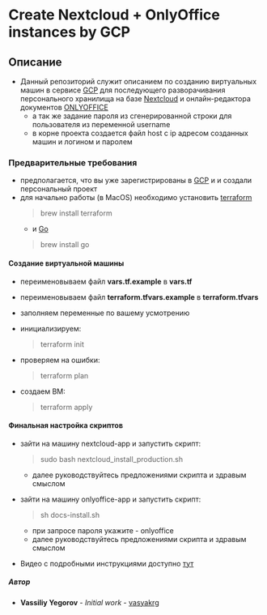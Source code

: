 # Create Nextcloud + OnlyOffice instances by GCP

## Описание

- Данный репозиторий служит описанием по созданию виртуальных машин в сервисе [GCP](https://console.cloud.google.com) для последующего разворачивания персонального хранилища на базе [Nextcloud](https://nextcloud.com/install/#instructions-server) и онлайн-редактора документов [ONLYOFFICE](https://www.onlyoffice.com/ru/connectors-nextcloud.aspx)
	- а так же задание пароля из сгенерированной строки для пользователя из переменной username
	- в корне проекта создается файл host с ip адресом созданных машин и логином и паролем

### Предварительные требования
- предполагается, что вы уже зарегистрированы в [GCP](https://console.cloud.google.com) и и создали персональный проект
- для начально работы (в MacOS) необходимо установить [terraform](https://www.terraform.io)
  > brew install terraform
  - и [Go](https://golang.org/)
  > brew install go

#### Создание виртуальной машины
- переименовываем файл **vars.tf.example** в **vars.tf**
- переименовываем файл **terraform.tfvars.example** в **terraform.tfvars**
- заполняем переменные по вашему усмотрению

- инициализируем:
 	> terraform init

- проверяем на ошибки:
	> terraform plan

- создаем ВМ:
 	> terraform apply

#### Финальная настройка скриптов
- зайти на машину nextcloud-app и запустить скрипт:
 	> sudo bash nextcloud_install_production.sh

	- далее руководствуйтесь предложениями скрипта и здравым смыслом

- зайти на машину onlyoffice-app и запустить скрипт:
	> sh docs-install.sh

	- при запросе пароля укажите - onlyoffice
	- далее руководствуйтесь предложениями скрипта и здравым смыслом

- Видео с подробными инструкциями доступно [тут]()

##### Автор
 - **Vassiliy Yegorov** - *Initial work* - [vasyakrg](https://github.com/vasyakrg)
